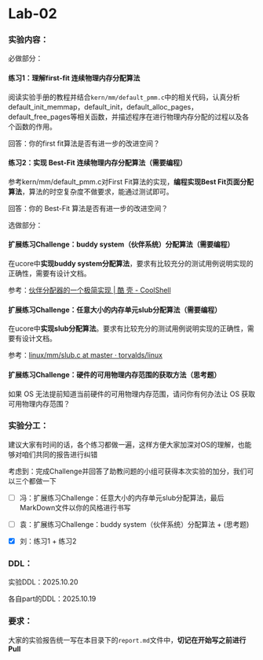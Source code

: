 # Lab-02

### 实验内容：

必做部分：

#### 练习1：理解first-fit 连续物理内存分配算法

阅读实验手册的教程并结合`kern/mm/default_pmm.c`中的相关代码，认真分析default_init_memmap，default_init，default_alloc_pages， default_free_pages等相关函数，并描述程序在进行物理内存分配的过程以及各个函数的作用。

回答：你的first fit算法是否有进一步的改进空间？

#### 练习2：实现 Best-Fit 连续物理内存分配算法（需要编程）

参考kern/mm/default_pmm.c对First Fit算法的实现，**编程实现Best Fit页面分配算法**，算法的时空复杂度不做要求，能通过测试即可。 

回答：你的 Best-Fit 算法是否有进一步的改进空间？



选做部分：

#### 扩展练习Challenge：buddy system（伙伴系统）分配算法（需要编程）

 在ucore中**实现buddy system分配算法**，要求有比较充分的测试用例说明实现的正确性，需要有设计文档。

参考：[伙伴分配器的一个极简实现 | 酷 壳 - CoolShell](https://coolshell.cn/articles/10427.html)



#### 扩展练习Challenge：任意大小的内存单元slub分配算法（需要编程）

在ucore中**实现slub分配算法**。要求有比较充分的测试用例说明实现的正确性，需要有设计文档。

参考：[linux/mm/slub.c at master · torvalds/linux](https://github.com/torvalds/linux/blob/master/mm/slub.c)



#### 扩展练习Challenge：硬件的可用物理内存范围的获取方法（思考题）

如果 OS 无法提前知道当前硬件的可用物理内存范围，请问你有何办法让 OS 获取可用物理内存范围？




### 实验分工：

建议大家有时间的话，各个练习都做一遍，这样方便大家加深对OS的理解，也能够对咱们共同的报告进行纠错

考虑到：完成Challenge并回答了助教问题的小组可获得本次实验的加分，我们可以三个都做一下



- [ ] 冯：扩展练习Challenge：任意大小的内存单元slub分配算法，最后MarkDown文件以你的风格进行书写
- [ ] 袁：扩展练习Challenge：buddy system（伙伴系统）分配算法 + (思考题)
- [x] 刘：练习1 + 练习2


### DDL：	

实验DDL：2025.10.20

各自part的DDL：2025.10.19




### 要求：

大家的实验报告统一写在本目录下的`report.md`文件中，**切记在开始写之前进行Pull**
